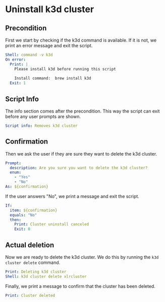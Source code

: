 # Uninstall k3d cluster

## Precondition 

First we start by checking if the k3d command is available. If it is not, we print an error message and exit the script.

```yaml instacli
Shell: command -v k3d
On error:
  Print: |
    Please install k3d before running this script
    
    Install command:  brew install k3d
  Exit: 1
```

## Script Info

The info section comes after the precondition. This way the script can exit before any user prompts are shown.

```yaml instacli
Script info: Removes k3d cluster
```

## Confirmation

Then we ask the user if they are sure they want to delete the k3d cluster. 

```yaml instacli
Prompt:
  description: Are you sure you want to delete the k3d cluster?
  enum:
    - "Yes"
    - "No"
As: ${confirmation}
```

If the user answers "No", we print a message and exit the script.

```yaml instacli
If:
  item: ${confirmation}
  equals: "No"
  then:
    Print: Cluster uninstall canceled
    Exit: 0
```

## Actual deletion

Now we are ready to delete the k3d cluster. We do this by running the `k3d cluster delete` command.

```yaml instacli
Print: Deleting k3d cluster
Shell: k3d cluster delete xlrcluster
```
Finally, we print a message to confirm that the cluster has been deleted.

```yaml instacli
Print: Cluster deleted
```